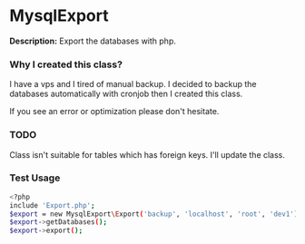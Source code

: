 # MysqlExport
**Description:** Export the databases with php.


### Why I created this class?
I have a vps and I tired of manual backup. I decided to backup the databases automatically with cronjob then I created this class.


If you see an error or optimization please don't hesitate.
### TODO
Class isn't suitable for tables which has foreign keys. I'll update the class.

### Test Usage

```sh
<?php
include 'Export.php';
$export = new MysqlExport\Export('backup', 'localhost', 'root', 'dev1');
$export->getDatabases();
$export->export();
```
